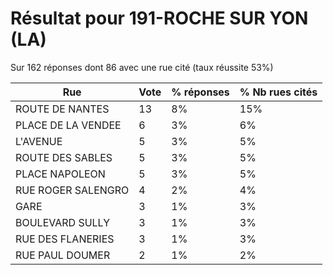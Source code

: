 # Résultat pour 191-ROCHE SUR YON (LA)

Sur 162 réponses dont 86 avec une rue cité (taux réussite 53%)

| Rue | Vote | % réponses | % Nb rues cités|
|-----|------|------------|----------------|
| ROUTE DE NANTES | 13 | 8% | 15%|
| PLACE DE LA VENDEE | 6 | 3% | 6%|
| L'AVENUE | 5 | 3% | 5%|
| ROUTE DES SABLES | 5 | 3% | 5%|
| PLACE NAPOLEON | 5 | 3% | 5%|
| RUE ROGER SALENGRO | 4 | 2% | 4%|
| GARE | 3 | 1% | 3%|
| BOULEVARD SULLY | 3 | 1% | 3%|
| RUE DES FLANERIES | 3 | 1% | 3%|
| RUE PAUL DOUMER | 2 | 1% | 2%|
